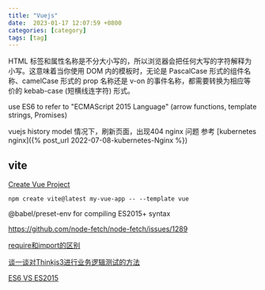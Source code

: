 ```yaml
---
title: "Vuejs"
date:  2023-01-17 12:07:59 +0800
categories: [category]
tags: [tag]
---
```


HTML 标签和属性名称是不分大小写的，所以浏览器会把任何大写的字符解释为小写。这意味着当你使用 DOM 内的模板时，无论是 PascalCase 形式的组件名称、camelCase 形式的 prop 名称还是 v-on 的事件名称，都需要转换为相应等价的 kebab-case (短横线连字符) 形式。

use ES6 to refer to "ECMAScript 2015 Language" (arrow functions, template strings, Promises)


vuejs history model 情况下，刷新页面，出现404 nginx 问题 参考 [kubernetes nginx]({% post_url  2022-07-08-kubernetes-Nginx %})


##  vite

[Create Vue Project](https://vitejs.cn/vite3-cn/guide/#scaffolding-your-first-vite-project)

`npm create vite@latest my-vue-app -- --template vue`





@babel/preset-env for compiling ES2015+ syntax

https://github.com/node-fetch/node-fetch/issues/1289

[require和import的区别](https://zhuanlan.zhihu.com/p/121770261)

[谈一谈对Thinkjs3进行业务逻辑测试的方法](https://www.juhe.cn/news/index/id/2575)

[ES6 VS ES2015](https://bytearcher.com/articles/es6-vs-es2015-name/)
